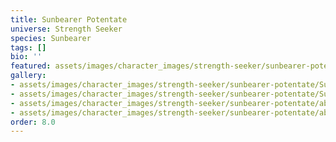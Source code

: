 ```yaml
---
title: Sunbearer Potentate
universe: Strength Seeker
species: Sunbearer
tags: []
bio: ''
featured: assets/images/character_images/strength-seeker/sunbearer-potentate/Sunbearer_potenttaet.webp
gallery:
- assets/images/character_images/strength-seeker/sunbearer-potentate/Sunbearer_potenttaet.webp
- assets/images/character_images/strength-seeker/sunbearer-potentate/Sunbearer_potentate.webp
- assets/images/character_images/strength-seeker/sunbearer-potentate/abdom_vs_the_sunf.webp
- assets/images/character_images/strength-seeker/sunbearer-potentate/abdomVSaMF.webp
order: 8.0
---
```




